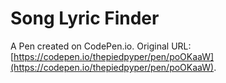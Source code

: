 # Song Lyric Finder

A Pen created on CodePen.io. Original URL: [https://codepen.io/thepiedpyper/pen/poOKaaW](https://codepen.io/thepiedpyper/pen/poOKaaW).

